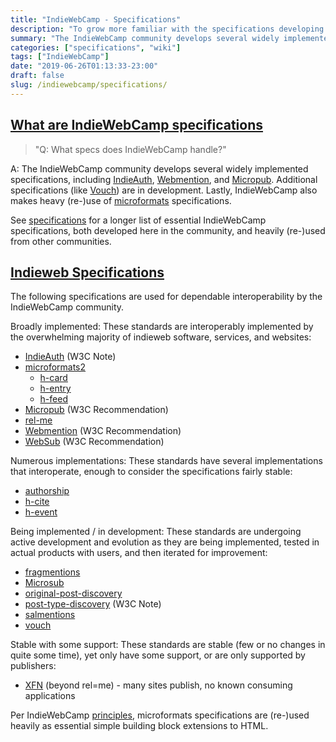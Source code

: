 ```yaml
---
title: "IndieWebCamp - Specifications"
description: "To grow more familiar with the specifications developing around/with Indieweb principles, and its community."
summary: "The IndieWebCamp community develops several widely implemented specifications, including IndieAuth, Webmention, and Micropub. Additional specifications (like Vouch) are in development. Lastly, IndieWebCamp also makes heavy (re-)use of microformats specifications."
categories: ["specifications", "wiki"]
tags: ["IndieWebCamp"]
date: "2019-06-26T01:13:33-23:00"
draft: false
slug: /indiewebcamp/specifications/
---
```


## [What are IndieWebCamp specifications](https://indieweb.org/FAQ#What_are_IndieWebCamp_specifications)

> "Q: What specs does IndieWebCamp handle?"

A: The IndieWebCamp community develops several widely implemented specifications, including [IndieAuth](https://indieweb.org/IndieAuth), [Webmention](https://indieweb.org/Webmention), and [Micropub](https://indieweb.org/Micropub). Additional specifications (like [Vouch](https://indieweb.org/Vouch)) are in development. Lastly, IndieWebCamp also makes heavy (re-)use of [microformats](https://indieweb.org/microformats) specifications.

See [specifications](https://indieweb.org/specifications) for a longer list of essential IndieWebCamp specifications, both developed here in the community, and heavily (re-)used from other communities. 

## [Indieweb Specifications](https://indieweb.org/specifications)

The following specifications are used for dependable interoperability by the IndieWebCamp community.

Broadly implemented: These standards are interoperably implemented by the overwhelming majority of indieweb software, services, and websites:

* [IndieAuth](https://indieweb.org/IndieAuth) (W3C Note)
* [microformats2](https://indieweb.org/microformats2)
  * [h-card](https://indieweb.org/h-card)
  * [h-entry](https://indieweb.org/h-entry)
  * [h-feed](https://indieweb.org/h-feed)
* [Micropub](https://indieweb.org/Micropub) (W3C Recommendation)
* [rel-me](https://indieweb.org/rel-me)
* [Webmention](https://indieweb.org/Webmention) (W3C Recommendation)
* [WebSub](https://indieweb.org/WebSub) (W3C Recommendation)

Numerous implementations: These standards have several implementations that interoperate, enough to consider the specifications fairly stable:

* [authorship](https://indieweb.org/authorship)
* [h-cite](https://indieweb.org/h-cite)
* [h-event](https://indieweb.org/h-event)

Being implemented / in development: These standards are undergoing active development and evolution as they are being implemented, tested in actual products with users, and then iterated for improvement:

* [fragmentions](https://indieweb.org/fragmentions)
* [Microsub](https://indieweb.org/Microsub)
* [original-post-discovery](https://indieweb.org/original-post-discovery)
* [post-type-discovery](https://indieweb.org/post-type-discovery) (W3C Note)
* [salmentions](https://indieweb.org/salmentions)
* [vouch](https://indieweb.org/vouch)

Stable with some support: These standards are stable (few or no changes in quite some time), yet only have some support, or are only supported by publishers:

* [XFN](https://indieweb.org/XFN) (beyond rel=me) - many sites publish, no known consuming applications

Per IndieWebCamp [principles](/indiewebcamp/principles-unpacked/), microformats specifications are (re-)used heavily as essential simple building block extensions to HTML.
